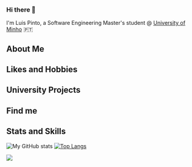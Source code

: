 ### Hi there 👋

I'm Luis Pinto, a Software Engineering Master's student @ [University of Minho](https://www.uminho.pt/EN/) :portugal:

## About Me
<!--

-->

## Likes and Hobbies
<!--

-->

## University Projects
<!--
    Link para projetos de Licenciatura e Mestrado, respectivamente :
  - Acrescentar Link
  - Acrescentar Link
-->

## Find me
<!--
  - LinkedIN
  ´+- Email Profissional
  - outro, exemplo : instagram ou site pessoal
-->


## Stats and Skills

![My GitHub stats](https://github-readme-stats.vercel.app/api?username=L-Pinto&count_private=true&show_icons=true&theme=gotham&hide=contribs&hide_border=true)
[![Top Langs](https://github-readme-stats.vercel.app/api/top-langs/?username=L-Pinto&layout=compact&hide=roff&theme=gotham&hide_border=true)](https://github.com/anuraghazra/github-readme-stats)

<!--
**L-Pinto/L-Pinto** is a ✨ _special_ ✨ repository because its `README.md` (this file) appears on your GitHub profile.

Here are some ideas to get you started:
- 🔭 I’m currently working on ...
- 🌱 I’m currently learning ...
- 💬 Ask me about ...
- 📫 How to reach me: ...
- ⚡ Fun fact: ... on ...
- 🤔 I’m looking for help with ...
- 👯 I’m looking to collaborate- 
- 😄 Pronouns: ...
-->

![](https://komarev.com/ghpvc/?username=L-Pinto)
